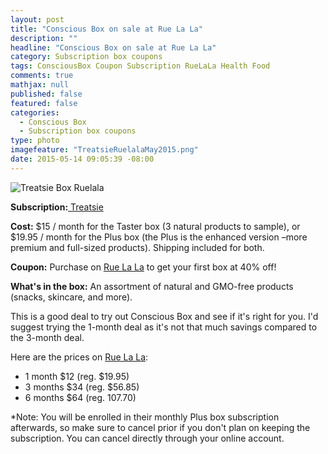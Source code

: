 ```yaml
---
layout: post
title: "Conscious Box on sale at Rue La La"
description: ""
headline: "Conscious Box on sale at Rue La La"
category: Subscription box coupons
tags: ConsciousBox Coupon Subscription RueLaLa Health Food
comments: true
mathjax: null
published: false
featured: false
categories: 
  - Conscious Box
  - Subscription box coupons
type: photo
imagefeature: "TreatsieRuelalaMay2015.png"
date: 2015-05-14 09:05:39 -08:00
---
```


![Treatsie Box Ruelala](/images/TreatsieRuelalaMay2015.png)
<p><b>Subscription:</b><a href="http://fbuy.me/co5XW"> Treatsie</a></p>
<p><b>Cost:</b> $15 / month for the Taster box (3 natural products to sample), or $19.95 / month for the Plus box (the Plus is the enhanced version –more premium and full-sized products). Shipping included for both.</p>
<p><b>Coupon:</b> Purchase on <a href="https://www.ruelala.com/invite/whatsupmailbox">Rue La La</a> to get your first box at 40% off!</p>
<p><b>What's in the box:</b> An assortment of natural and GMO-free products (snacks, skincare, and more).</p>

<p>This is a good deal to try out Conscious Box and see if it's right for you. I'd suggest trying the 1-month deal as it's not that much savings compared to the 3-month deal.</p>

<p>Here are the prices on <a href="https://www.ruelala.com/invite/whatsupmailbox">Rue La La</a>:
<ul>
<li>1 month $12 (reg. $19.95)</li>
<li>3 months $34 (reg. $56.85)</li>
<li>6 months $64 (reg. 107.70)</li>
</ul>

<p>*Note: You will be enrolled in their monthly Plus box subscription afterwards, so make sure to cancel prior if you don't plan on keeping the subscription. You can cancel directly through your online account.</p>
